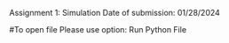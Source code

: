 Assignment 1: Simulation
Date of submission: 01/28/2024

#To open file Please use option:  Run Python File
